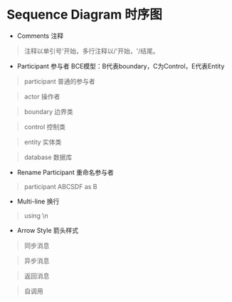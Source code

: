 Sequence Diagram 时序图
===
* Comments 注释
> 注释以单引号'开始，多行注释以/'开始，'/结尾。

* Participant 参与者
BCE模型：B代表boundary，C为Control，E代表Entity
> participant   普通的参与者

> actor     操作者

> boundary      边界类

> control       控制类

> entity        实体类

> database      数据库

* Rename Participant 重命名参与者
> participant ABCSDF as B

* Multi-line 换行
> using \n

* Arrow Style 箭头样式
> 同步消息

> 异步消息

> 返回消息

> 自调用